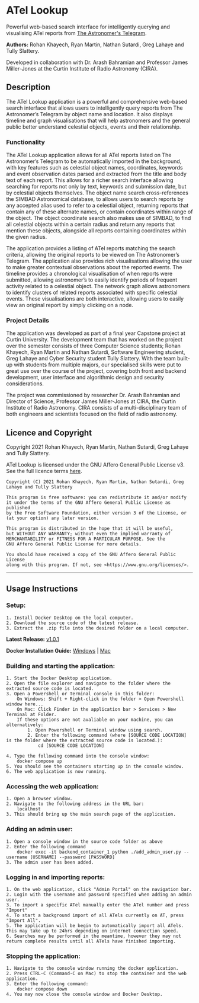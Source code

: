 # ATel Lookup

Powerful web-based search interface for intelligently querying and visualising ATel reports from [The Astronomer's Telegram](https://astronomerstelegram.org/).

**Authors:** Rohan Khayech, Ryan Martin, Nathan Sutardi, Greg Lahaye and Tully Slattery.

Developed in collaboration with Dr. Arash Bahramian and Professor James Miller-Jones at the Curtin Institute of Radio Astronomy (CIRA).

## Description
The ATel Lookup application is a powerful and comprehensive web-based search interface that allows users to intelligently query reports from The Astronomer’s Telegram by object name and location. It also displays timeline and graph visualisations that will help astronomers and the general public better understand celestial objects, events and their relationship. 

### Functionality
The ATel Lookup application allows for all ATel reports listed on The Astronomer’s Telegram to be automatically imported in the background, with key features such as celestial object names, coordinates, keywords and event observation dates parsed and extracted from the title and body text of each report. This allows for a richer search interface allowing searching for reports not only by text, keywords and submission date, but by celestial objects themselves. The object name search cross-references the SIMBAD Astronomical database, to allows users to search reports by any accepted alias used to refer to a celestial object, returning reports that contain any of these alternate names, or contain coordinates within range of the object. The object coordinate search also makes use of SIMBAD, to find all celestial objects within a certain radius and return any reports that mention these objects, alongside all reports containing coordinates within the given radius. 

The application provides a listing of ATel reports matching the search criteria, allowing the original reports to be viewed on The Astronomer’s Telegram. The application also provides rich visualisations allowing the user to make greater contextual observations about the reported events. The timeline provides a chronological visualisation of when reports were submitted, allowing astronomer’s to easily identify periods of frequent activity related to a celestial object. The network graph allows astronomers to identify clusters of related reports associated with specific celestial events. These visualisations are both interactive, allowing users to easily view an original report by simply clicking on a node.

### Project Details

The application was developed as part of a final year Capstone project at Curtin University. The development team that has worked on the project over the semester consists of three Computer Science students; Rohan Khayech, Ryan Martin and Nathan Sutardi, Software Engineering student, Greg Lahaye and Cyber Security student Tully Slattery. With the team built-up with students from multiple majors, our specialised skills were put to great use over the course of the project, covering both front and backend development, user interface and algorithmic design and security considerations.  

The project was commissioned by researcher Dr. Arash Bahramian and Director of Science, Professor James Miller-Jones at CIRA, the Curtin Institute of Radio Astronomy. CIRA consists of a multi-disciplinary team of both engineers and scientists focused on the field of radio astronomy. 

## Licence and Copyright
Copyright 2021 Rohan Khayech, Ryan Martin, Nathan Sutardi, Greg Lahaye and Tully Slattery.

ATel Lookup is licensed under the GNU Affero General Public License v3.
See the full licence terms [here](LICENSE).

    Copyright (C) 2021 Rohan Khayech, Ryan Martin, Nathan Sutardi, Greg Lahaye and Tully Slattery
    
    This program is free software: you can redistribute it and/or modify
    it under the terms of the GNU Affero General Public License as published
    by the Free Software Foundation, either version 3 of the License, or
    (at your option) any later version.
    
    This program is distributed in the hope that it will be useful,
    but WITHOUT ANY WARRANTY; without even the implied warranty of
    MERCHANTABILITY or FITNESS FOR A PARTICULAR PURPOSE. See the
    GNU Affero General Public License for more details.
    
    You should have received a copy of the GNU Affero General Public License
    along with this program. If not, see <https://www.gnu.org/licenses/>.

___

## Usage Instructions
### Setup:
    1. Install Docker Desktop on the local computer.
    2. Download the source code of the latest release.
    3. Extract the .zip file into the desired folder on a local computer.

**Latest Release:** [v1.0.1](https://github.com/rohankhayech/ATel-Lookup/releases/latest)

**Docker Installation Guide:** [Windows](https://docs.docker.com/desktop/windows/install) | [Mac](https://docs.docker.com/desktop/mac/install)


### Building and starting the application:
    1. Start the Docker Desktop application.
    2. Open the file explorer and navigate to the folder where the extracted source code is located.
    3. Open a Powershell or Terminal console in this folder:
        On Windows: Shift + Right-click in the folder > Open Powershell window here...
        On Mac: Click Finder in the application bar > Services > New Terminal at Folder.
        If these options are not avaliable on your machine, you can alternatively:
            1. Open Powershell or Terminal window using search.
            2. Enter the following command (where [SOURCE CODE LOCATION] is the folder where the extracted source code is located.):
                cd [SOURCE CODE LOCATION]

    4. Type the following command into the console window:
        docker compose up
    5. You should see the containers starting up in the console window.
    6. The web application is now running.

### Accessing the web application:
    1. Open a browser window.
    2. Navigate to the following address in the URL bar:
        localhost
    3. This should bring up the main search page of the application.

### Adding an admin user:
    1. Open a console window in the source code folder as above
    2. Enter the following command 
        docker exec -it backend_container_1 python ./add_admin_user.py --username [USERNAME] --password [PASSWORD]
    3. The admin user has been added.

### Logging in and importing reports:
    1. On the web application, click "Admin Portal" on the navigation bar.
    2. Login with the username and password specified when adding an admin user.
    3. To import a specific ATel manually enter the ATel number and press "Import"
    4. To start a background import of all ATels currently on AT, press "Import All". 
    5. The application will be begin to automatically import all ATels. This may take up to 24hrs depending on internet connection speed.
    6. Searches may be performed in the meantime, however they may not return complete results until all ATels have finished importing.

### Stopping the application:
    1. Navigate to the console window running the docker application.
    2. Press CTRL-C (Command-C on Mac) to stop the container and the web application.
    3. Enter the following command:
        docker compose down
    4. You may now close the console window and Docker Desktop.

